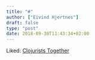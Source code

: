 ```yaml
---
title: "#"
author: ["Eivind Hjertnes"]
draft: false
type: "post"
date: 2018-09-30T11:43:34+02:00
---
```


Liked: [Clojurists Together](https://www.clojuriststogether.org/)
